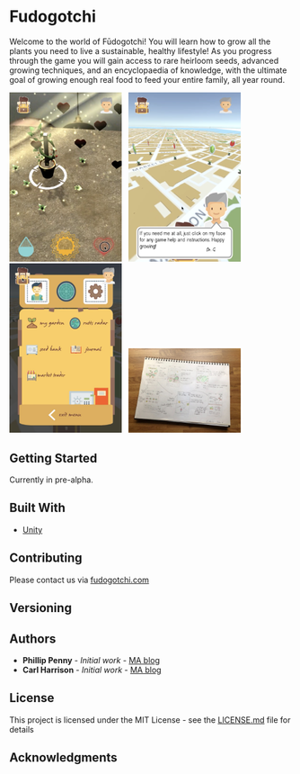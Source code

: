 # Fudogotchi

Welcome to the world of Fūdogotchi! You will learn how to grow all the plants you need to live a sustainable, healthy lifestyle! As you progress through the game you will gain access to rare heirloom seeds, advanced growing techniques, and an encyclopaedia of knowledge, with the ultimate goal of growing enough real food to feed your entire family, all year round.

<img src="https://github.com/carlhtech/carlhtech/blob/main/Images/FudoImages/Screenshot1.png" width="200"/>&nbsp;&nbsp;
<img src="https://github.com/carlhtech/carlhtech/blob/main/Images/FudoImages/Screenshot2.png" width="200"/>&nbsp;&nbsp;
<img src="https://github.com/carlhtech/carlhtech/blob/main/Images/FudoImages/Screenshot3.png" width="200"/>&nbsp;&nbsp;
<img src="https://github.com/carlhtech/carlhtech/blob/main/Images/FudoImages/UXDesign.jpg" width="200"/>&nbsp;&nbsp;

## Getting Started

Currently in pre-alpha.


## Built With

* [Unity](https://unity3d.com/)

## Contributing

Please contact us via [fudogotchi.com](https://fudogotchi.com/)

## Versioning


## Authors

* **Phillip Penny** - *Initial work* - [MA blog](http://ma.philpenny.co.uk)
* **Carl Harrison** - *Initial work* - [MA blog](http://www.carlharrisoncad.co.uk/)


## License

This project is licensed under the MIT License - see the [LICENSE.md](LICENSE.md) file for details

## Acknowledgments

